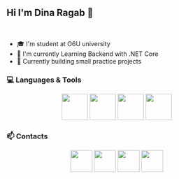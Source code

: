 ## Hi I'm Dina Ragab 👋
<br>

- 🎓 I'm student at O6U university  
- 🌱 I'm currently Learning Backend with .NET Core  
- 🚀 Currently building small practice projects  


  
### 💻 Languages & Tools  
<p align="center">
  <img src="https://cdn.jsdelivr.net/gh/devicons/devicon/icons/cplusplus/cplusplus-original.svg" width="60"/>  <img src="https://cdn.jsdelivr.net/gh/devicons/devicon/icons/csharp/csharp-original.svg" width="60"/>  <img src="https://cdn.jsdelivr.net/gh/devicons/devicon/icons/html5/html5-original.svg" width="60"/>  <img src="https://cdn.jsdelivr.net/gh/devicons/devicon/icons/css3/css3-original.svg" width="60"/> 
</p>



### 📫 Contacts  
<p align="center">
  <a href="https://www.linkedin.com/in/dina-ragab-7a263a298/"><img src="https://cdn.jsdelivr.net/gh/devicons/devicon/icons/linkedin/linkedin-original.svg" width="50"/></a>
  <a href="https://codeforces.com/profile/Dina.ragab">  <img src="https://cdn.iconscout.com/icon/free/png-512/free-codeforces-3628695-3029920.png" width="50"/></a>
  <a href="https://www.facebook.com/share/1BKMZVs7tg/"><img src="https://cdn.jsdelivr.net/gh/devicons/devicon/icons/facebook/facebook-original.svg" width="50"/></a>
<a href="mailto:dinaragab982005@gmail.com"><img src="https://cdn-icons-png.flaticon.com/512/281/281769.png" width="50"/></a>
</p>
<!--
**DinaRagab98/DinaRagab98** is a ✨ _special_ ✨ repository because its `README.md` (this file) appears on your GitHub profile.

Here are some ideas to get you started:

- 🔭 I’m currently working on ...
- 🌱 I’m currently learning ...
- 👯 I’m looking to collaborate on ...
- 🤔 I’m looking for help with ...
- 💬 Ask me about ...
- 📫 How to reach me: ...
- 😄 Pronouns: ...
- ⚡ Fun fact: ...
-->
